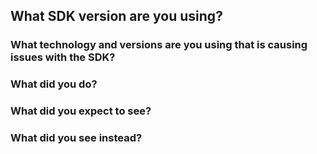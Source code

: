 ## What SDK version are you using?


### What technology and versions are you using that is causing issues with the SDK?

<!--
Describe any frameworks used such Reactjs, babel, nodejs, etc.
If using npm for this project, the dependency list in your package.json
would be helpful.
-->


### What did you do?

<!--
Provide steps for reproducing the error. Providing any files that are
causing the issue would be helpful.
-->

### What did you expect to see?



### What did you see instead?

<!--
Provide a stack trace or other information about the issue.
-->